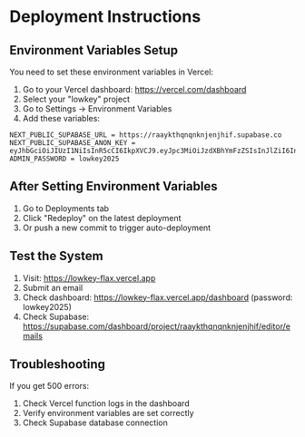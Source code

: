 # Deployment Instructions

## Environment Variables Setup

You need to set these environment variables in Vercel:

1. Go to your Vercel dashboard: https://vercel.com/dashboard
2. Select your "lowkey" project
3. Go to Settings → Environment Variables
4. Add these variables:

```
NEXT_PUBLIC_SUPABASE_URL = https://raaykthqnqnknjenjhif.supabase.co
NEXT_PUBLIC_SUPABASE_ANON_KEY = eyJhbGciOiJIUzI1NiIsInR5cCI6IkpXVCJ9.eyJpc3MiOiJzdXBhYmFzZSIsInJlZiI6InJhYXlrdGhxbnFua25qZW5qaGlmIiwicm9sZSI6ImFub24iLCJpYXQiOjE3NTc0MjMwMTIsImV4cCI6MjA3Mjk5OTAxMn0.CIgMrP2MHhQrh1ALK4Ukt7Tu7DpWnqN7vDZlUeEg3FU
ADMIN_PASSWORD = lowkey2025
```

## After Setting Environment Variables

1. Go to Deployments tab
2. Click "Redeploy" on the latest deployment
3. Or push a new commit to trigger auto-deployment

## Test the System

1. Visit: https://lowkey-flax.vercel.app
2. Submit an email
3. Check dashboard: https://lowkey-flax.vercel.app/dashboard (password: lowkey2025)
4. Check Supabase: https://supabase.com/dashboard/project/raaykthqnqnknjenjhif/editor/emails

## Troubleshooting

If you get 500 errors:
1. Check Vercel function logs in the dashboard
2. Verify environment variables are set correctly
3. Check Supabase database connection
